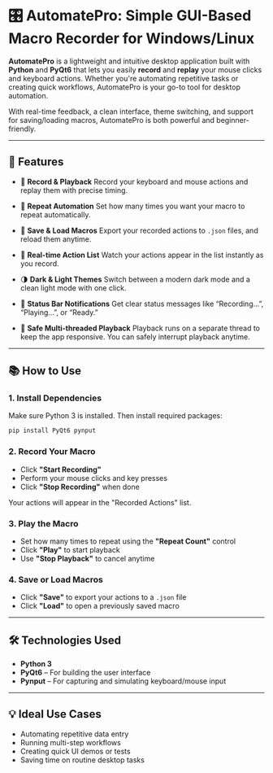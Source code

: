 # 🎛️ AutomatePro: Simple GUI-Based Macro Recorder for Windows/Linux

**AutomatePro** is a lightweight and intuitive desktop application built with **Python** and **PyQt6** that lets you easily **record** and **replay** your mouse clicks and keyboard actions. Whether you're automating repetitive tasks or creating quick workflows, AutomatePro is your go-to tool for desktop automation.

With real-time feedback, a clean interface, theme switching, and support for saving/loading macros, AutomatePro is both powerful and beginner-friendly.

---

## 🚀 Features

* 🎥 **Record & Playback**
  Record your keyboard and mouse actions and replay them with precise timing.

* 🔁 **Repeat Automation**
  Set how many times you want your macro to repeat automatically.

* 💾 **Save & Load Macros**
  Export your recorded actions to `.json` files, and reload them anytime.

* 🧾 **Real-time Action List**
  Watch your actions appear in the list instantly as you record.

* 🌗 **Dark & Light Themes**
  Switch between a modern dark mode and a clean light mode with one click.

* 📣 **Status Bar Notifications**
  Get clear status messages like “Recording...”, “Playing...”, or “Ready.”

* 🧵 **Safe Multi-threaded Playback**
  Playback runs on a separate thread to keep the app responsive. You can safely interrupt playback anytime.

---

## 📚 How to Use

### 1. Install Dependencies

Make sure Python 3 is installed. Then install required packages:

```bash
pip install PyQt6 pynput
```

### 2. Record Your Macro

* Click **"Start Recording"**
* Perform your mouse clicks and key presses
* Click **"Stop Recording"** when done

Your actions will appear in the "Recorded Actions" list.

### 3. Play the Macro

* Set how many times to repeat using the **"Repeat Count"** control
* Click **"Play"** to start playback
* Use **"Stop Playback"** to cancel anytime

### 4. Save or Load Macros

* Click **"Save"** to export your actions to a `.json` file
* Click **"Load"** to open a previously saved macro

---

## 🛠 Technologies Used

* **Python 3**
* **PyQt6** – For building the user interface
* **Pynput** – For capturing and simulating keyboard/mouse input

---

## 💡 Ideal Use Cases

* Automating repetitive data entry
* Running multi-step workflows
* Creating quick UI demos or tests
* Saving time on routine desktop tasks
